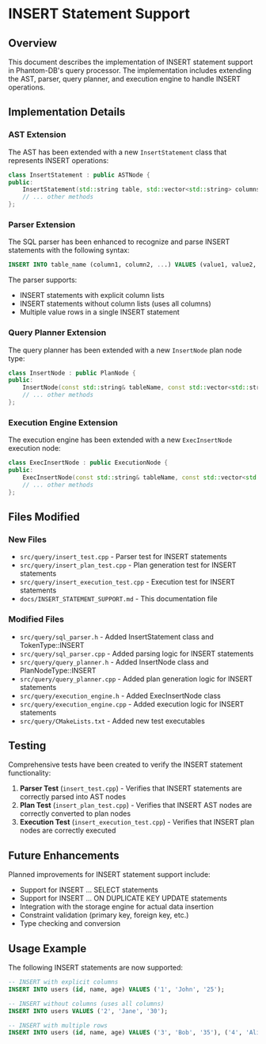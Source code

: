 # INSERT Statement Support

## Overview

This document describes the implementation of INSERT statement support in Phantom-DB's query processor. The implementation includes extending the AST, parser, query planner, and execution engine to handle INSERT operations.

## Implementation Details

### AST Extension

The AST has been extended with a new `InsertStatement` class that represents INSERT operations:

```cpp
class InsertStatement : public ASTNode {
public:
    InsertStatement(std::string table, std::vector<std::string> columns, std::vector<std::vector<std::string>> values);
    // ... other methods
};
```

### Parser Extension

The SQL parser has been enhanced to recognize and parse INSERT statements with the following syntax:

```sql
INSERT INTO table_name (column1, column2, ...) VALUES (value1, value2, ...), (value1, value2, ...), ...;
```

The parser supports:
- INSERT statements with explicit column lists
- INSERT statements without column lists (uses all columns)
- Multiple value rows in a single INSERT statement

### Query Planner Extension

The query planner has been extended with a new `InsertNode` plan node type:

```cpp
class InsertNode : public PlanNode {
public:
    InsertNode(const std::string& tableName, const std::vector<std::string>& columns, const std::vector<std::vector<std::string>>& values);
    // ... other methods
};
```

### Execution Engine Extension

The execution engine has been extended with a new `ExecInsertNode` execution node:

```cpp
class ExecInsertNode : public ExecutionNode {
public:
    ExecInsertNode(const std::string& tableName, const std::vector<std::string>& columns, const std::vector<std::vector<std::string>>& values);
    // ... other methods
};
```

## Files Modified

### New Files
- `src/query/insert_test.cpp` - Parser test for INSERT statements
- `src/query/insert_plan_test.cpp` - Plan generation test for INSERT statements
- `src/query/insert_execution_test.cpp` - Execution test for INSERT statements
- `docs/INSERT_STATEMENT_SUPPORT.md` - This documentation file

### Modified Files
- `src/query/sql_parser.h` - Added InsertStatement class and TokenType::INSERT
- `src/query/sql_parser.cpp` - Added parsing logic for INSERT statements
- `src/query/query_planner.h` - Added InsertNode class and PlanNodeType::INSERT
- `src/query/query_planner.cpp` - Added plan generation logic for INSERT statements
- `src/query/execution_engine.h` - Added ExecInsertNode class
- `src/query/execution_engine.cpp` - Added execution logic for INSERT statements
- `src/query/CMakeLists.txt` - Added new test executables

## Testing

Comprehensive tests have been created to verify the INSERT statement functionality:

1. **Parser Test** (`insert_test.cpp`) - Verifies that INSERT statements are correctly parsed into AST nodes
2. **Plan Test** (`insert_plan_test.cpp`) - Verifies that INSERT AST nodes are correctly converted to plan nodes
3. **Execution Test** (`insert_execution_test.cpp`) - Verifies that INSERT plan nodes are correctly executed

## Future Enhancements

Planned improvements for INSERT statement support include:
- Support for INSERT ... SELECT statements
- Support for INSERT ... ON DUPLICATE KEY UPDATE statements
- Integration with the storage engine for actual data insertion
- Constraint validation (primary key, foreign key, etc.)
- Type checking and conversion

## Usage Example

The following INSERT statements are now supported:

```sql
-- INSERT with explicit columns
INSERT INTO users (id, name, age) VALUES ('1', 'John', '25');

-- INSERT without columns (uses all columns)
INSERT INTO users VALUES ('2', 'Jane', '30');

-- INSERT with multiple rows
INSERT INTO users (id, name, age) VALUES ('3', 'Bob', '35'), ('4', 'Alice', '28');
```